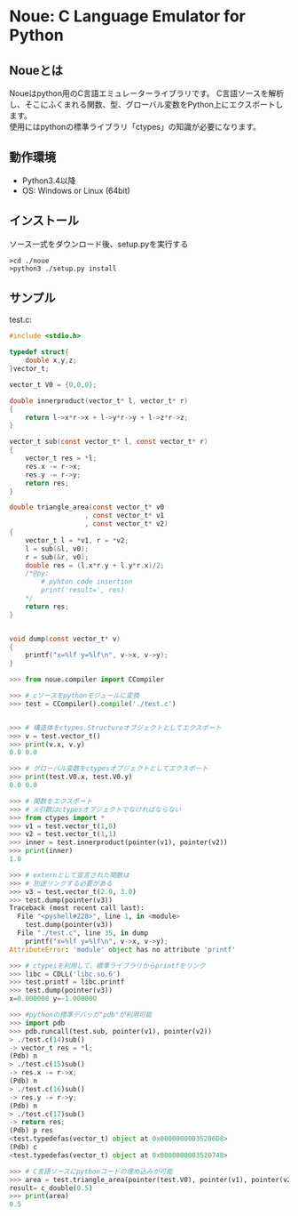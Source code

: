 
Noue: C Language Emulator for Python
====================



Noueとは
--------
  Noueはpython用のC言語エミュレーターライブラリです。
  C言語ソースを解析し、そこにふくまれる関数、型、グローバル変数をPython上にエクスポートします。  
  使用にはpythonの標準ライブラリ「ctypes」の知識が必要になります。



動作環境
--------
 * Python3.4以降  
 * OS: Windows or Linux (64bit)  



インストール
------------
  ソース一式をダウンロード後、setup.pyを実行する  
```console
>cd ./noue
>python3 ./setup.py install
```




サンプル
---------

test.c:  
```c
#include <stdio.h>

typedef struct{
	double x,y,z;
}vector_t;

vector_t V0 = {0,0,0};

double innerproduct(vector_t* l, vector_t* r)
{
	return l->x*r->x + l->y*r->y + l->z*r->z;
}	

vector_t sub(const vector_t* l, const vector_t* r)
{
	vector_t res = *l;
	res.x -= r->x;
	res.y -= r->y;
	return res;
}

double triangle_area(const vector_t* v0
                   , const vector_t* v1
                   , const vector_t* v2)
{
	vector_t l = *v1, r = *v2;
	l = sub(&l, v0);
	r = sub(&r, v0);
	double res = (l.x*r.y + l.y*r.x)/2;
	/*@py:
		# pyhton code insertion 
		print('result=', res)
	*/
	return res;
}


void dump(const vector_t* v)
{
	printf("x=%lf y=%lf\n", v->x, v->y);
}
```


```python
>>> from noue.compiler import CCompiler

>>> # cソースをpythonモジュールに変換
>>> test = CCompiler().compile('./test.c')


>>> # 構造体をctypes.Structureオブジェクトとしてエクスポート
>>> v = test.vector_t()
>>> print(v.x, v.y)
0.0 0.0

>>> # グローバル変数をctypesオブジェクトとしてエクスポート
>>> print(test.V0.x, test.V0.y)
0.0 0.0

>>> # 関数をエクスポート
>>> # ※引数はctypesオブジェクトでなければならない
>>> from ctypes import *
>>> v1 = test.vector_t(1,0)
>>> v2 = test.vector_t(1,1)
>>> inner = test.innerproduct(pointer(v1), pointer(v2))
>>> print(inner)
1.0

>>> # externとして宣言された関数は
>>> # 別途リンクする必要がある
>>> v3 = test.vector_t(2.0, 3.0)
>>> test.dump(pointer(v3))
Traceback (most recent call last):
  File "<pyshell#228>", line 1, in <module>
    test.dump(pointer(v3))
  File "./test.c", line 35, in dump
    printf("x=%lf y=%lf\n", v->x, v->y);
AttributeError: 'module' object has no attribute 'printf'

>>> # ctypesを利用して、標準ライブラリからprintfをリンク
>>> libc = CDLL('libc.so.6')
>>> test.printf = libc.printf
>>> test.dump(pointer(v3))
x=0.000000 y=-1.000000

>>> #pythonの標準デバッガ"pdb"が利用可能
>>> import pdb
>>> pdb.runcall(test.sub, pointer(v1), pointer(v2))
> ./test.c(14)sub()
-> vector_t res = *l;
(Pdb) n
> ./test.c(15)sub()
-> res.x -= r->x;
(Pdb) n
> ./test.c(16)sub()
-> res.y -= r->y;
(Pdb) n
> ./test.c(17)sub()
-> return res;
(Pdb) p res
<test.typedefas(vector_t) object at 0x00000000035206D8>
(Pdb) c
<test.typedefas(vector_t) object at 0x0000000003520748>

>>> # C言語ソースにpythonコードの埋め込みが可能
>>> area = test.triangle_area(pointer(test.V0), pointer(v1), pointer(v2))
result= c_double(0.5)
>>> print(area)
0.5

```





